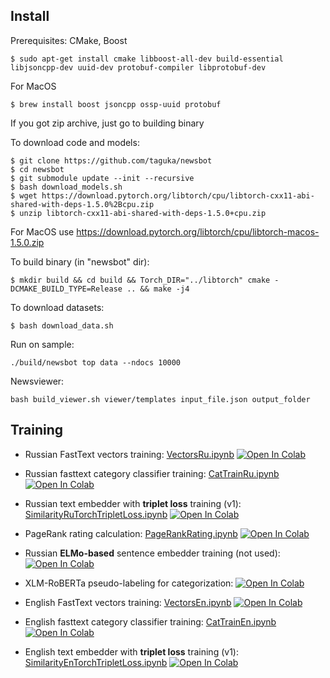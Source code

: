 ## Install
Prerequisites: CMake, Boost
```
$ sudo apt-get install cmake libboost-all-dev build-essential libjsoncpp-dev uuid-dev protobuf-compiler libprotobuf-dev
```

For MacOS
```
$ brew install boost jsoncpp ossp-uuid protobuf
```


If you got zip archive, just go to building binary

To download code and models:
```
$ git clone https://github.com/taguka/newsbot
$ cd newsbot
$ git submodule update --init --recursive
$ bash download_models.sh
$ wget https://download.pytorch.org/libtorch/cpu/libtorch-cxx11-abi-shared-with-deps-1.5.0%2Bcpu.zip
$ unzip libtorch-cxx11-abi-shared-with-deps-1.5.0+cpu.zip
```

For MacOS use https://download.pytorch.org/libtorch/cpu/libtorch-macos-1.5.0.zip

To build binary (in "newsbot" dir):
```
$ mkdir build && cd build && Torch_DIR="../libtorch" cmake -DCMAKE_BUILD_TYPE=Release .. && make -j4
```

To download datasets:
```
$ bash download_data.sh
```

Run on sample:
```
./build/newsbot top data --ndocs 10000

```

Newsviewer: 

```
bash build_viewer.sh viewer/templates input_file.json output_folder
```


## Training

* Russian FastText vectors training:
[VectorsRu.ipynb](https://github.com/taguka/newsbot/blob/main/scripts/VectorsRu.ipynb)
[![Open In Colab](https://colab.research.google.com/assets/colab-badge.svg)](https://colab.research.google.com/drive/1KbD7gKNCMhkoOA7_vVf32XrfaaBNhRlV)
* Russian fasttext category classifier training:
[CatTrainRu.ipynb](https://github.com/taguka/newsbot/blob/main//scripts/CatTrainRu.ipynb)
[![Open In Colab](https://colab.research.google.com/assets/colab-badge.svg)](https://colab.research.google.com/drive/1IwkAy4W1Rg36ZMVbhOWCUhfGyBp_AFpe)
* Russian text embedder with **triplet loss** training (v1):
[SimilarityRuTorchTripletLoss.ipynb](https://github.com/taguka/newsbot/blob/main/scripts/SimilarityRuTorchTripletLoss.ipynb)
[![Open In Colab](https://colab.research.google.com/assets/colab-badge.svg)](https://colab.research.google.com/drive/1umK5TbUR3YBy3rKFcxjgLNbUXt0SsZan)
* PageRank rating calculation:
[PageRankRating.ipynb](https://github.com/taguka/newsbot/blob/main/scripts/PageRankRating.ipynb)
[![Open In Colab](https://colab.research.google.com/assets/colab-badge.svg)](https://colab.research.google.com/drive/1fD3A5XkCXMNve51vWDQIIdLkPLdYebPX)
* Russian **ELMo-based** sentence embedder training (not used):
[![Open In Colab](https://colab.research.google.com/assets/colab-badge.svg)](https://colab.research.google.com/drive/1Q0S5OvramxxqQZnaSIH8xWfmOsWeKhIz)
* XLM-RoBERTa pseudo-labeling for categorization: [![Open In Colab](https://colab.research.google.com/assets/colab-badge.svg)](https://colab.research.google.com/drive/1fEmNPi41mnxLrc4hqamqi72xDCCH0Ima)

* English FastText vectors training:
[VectorsEn.ipynb](https://github.com/taguka/newsbot/blob/main/scripts/VectorsEn.ipynb)
[![Open In Colab](https://colab.research.google.com/assets/colab-badge.svg)](https://colab.research.google.com/drive/1eXIGaw9n7PSgUD_QBucmgEjgjIOotdqg)
* English fasttext category classifier training:
[CatTrainEn.ipynb](https://github.com/taguka/newsbot/blob/main//scripts/CatTrainEn.ipynb)
[![Open In Colab](https://colab.research.google.com/assets/colab-badge.svg)](https://colab.research.google.com/drive/1UOWpkq84AHnz9fWxtu-_XAr48-FOQ24g)
* English text embedder with **triplet loss** training (v1):
[SimilarityEnTorchTripletLoss.ipynb](https://github.com/taguka/newsbot/blob/main/scripts/SimilarityEnTorchTripletLoss.ipynb)
[![Open In Colab](https://colab.research.google.com/assets/colab-badge.svg)](https://colab.research.google.com/drive/14pTBKd4inJ97WawVGY7bVTgGmyklBM-W)




